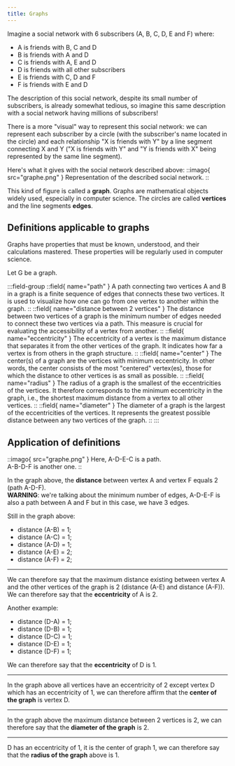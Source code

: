 ```yaml
---
title: Graphs
---
```

Imagine a social network with 6 subscribers (A, B, C, D, E and F) where:

- A is friends with B, C and D
- B is friends with A and D
- C is friends with A, E and D
- D is friends with all other subscribers
- E is friends with C, D and F
- F is friends with E and D

The description of this social network, despite its small number of subscribers, is already somewhat tedious, so imagine this same description with a social network having millions of subscribers!

There is a more "visual" way to represent this social network: we can represent each subscriber by a circle (with the subscriber's name located in the circle) and each relationship "X is friends with Y" by a line segment connecting X and Y ("X is friends with Y" and "Y is friends with X" being represented by the same line segment).

Here's what it gives with the social network described above:
::imago{ src="graphe.png" }
Representation of the described social network.
::

This kind of figure is called a **graph**. Graphs are mathematical objects widely used, especially in computer science. The circles are called **vertices** and the line segments **edges**.

## Definitions applicable to graphs

Graphs have properties that must be known, understood, and their calculations mastered. These properties will be regularly used in computer science.

Let G be a graph.

:::field-group
::field{ name="path" }
A path connecting two vertices A and B in a graph is a finite sequence of edges that connects these two vertices. It is used to visualize how one can go from one vertex to another within the graph.
::
::field{ name="distance between 2 vertices" }
The distance between two vertices of a graph is the minimum number of edges needed to connect these two vertices via a path. This measure is crucial for evaluating the accessibility of a vertex from another.
::
::field{ name="eccentricity" }
The eccentricity of a vertex is the maximum distance that separates it from the other vertices of the graph. It indicates how far a vertex is from others in the graph structure.
::
::field{ name="center" }
The center(s) of a graph are the vertices with minimum eccentricity. In other words, the center consists of the most "centered" vertex(es), those for which the distance to other vertices is as small as possible.
::
::field{ name="radius" }
The radius of a graph is the smallest of the eccentricities of the vertices. It therefore corresponds to the minimum eccentricity in the graph, i.e., the shortest maximum distance from a vertex to all other vertices.
::
::field{ name="diameter" }
The diameter of a graph is the largest of the eccentricities of the vertices. It represents the greatest possible distance between any two vertices of the graph.
::
:::

## Application of definitions

::imago{ src="graphe.png" }
Here, A-D-E-C is a path. <br /> A-B-D-F is another one.
::

In the graph above, the **distance** between vertex A and vertex F equals 2 (path A-D-F).  
**WARNING**: we're talking about the minimum number of edges, A-D-E-F is also a path between A and F but in this case, we have 3 edges.

Still in the graph above:

- distance (A-B) = 1;
- distance (A-C) = 1;
- distance (A-D) = 1;
- distance (A-E) = 2;
- distance (A-F) = 2;
***

We can therefore say that the maximum distance existing between vertex A and the other vertices of the graph is 2 (distance (A-E) and distance (A-F)). We can therefore say that the **eccentricity** of A is 2.

Another example:

- distance (D-A) = 1;
- distance (D-B) = 1;
- distance (D-C) = 1;
- distance (D-E) = 1;
- distance (D-F) = 1;

We can therefore say that the **eccentricity** of D is 1.
***

In the graph above all vertices have an eccentricity of 2 except vertex D which has an eccentricity of 1, we can therefore affirm that the **center of the graph** is vertex D.
***

In the graph above the maximum distance between 2 vertices is 2, we can therefore say that the **diameter of the graph** is 2.
***

D has an eccentricity of 1, it is the center of graph 1, we can therefore say that the **radius of the graph** above is 1.

